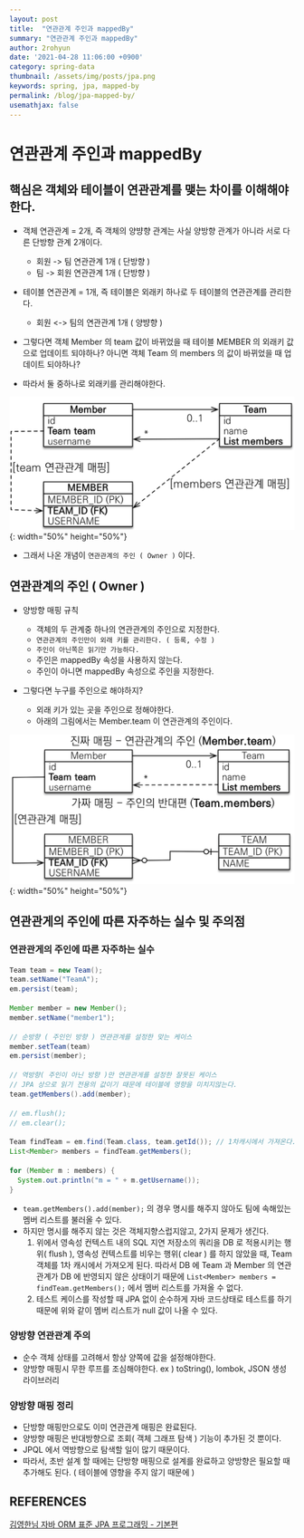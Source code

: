 ```yaml
---
layout: post
title:  "연관관계 주인과 mappedBy"
summary: "연관관계 주인과 mappedBy"
author: 2rohyun
date: '2021-04-28 11:06:00 +0900'
category: spring-data
thumbnail: /assets/img/posts/jpa.png
keywords: spring, jpa, mapped-by
permalink: /blog/jpa-mapped-by/
usemathjax: false
---
```


# 연관관계 주인과 mappedBy

## 핵심은 객체와 테이블이 연관관계를 맺는 차이를 이해해야한다.
- 객체 연관관계 = 2개, 즉 객체의 양뱡향 관계는 사실 양방향 관계가 아니라 서로 다른 단방향 관계 2개이다.
  - 회원 -> 팀 연관관계 1개 ( 단방향 )
  - 팀 -> 회원 연관관계 1개 ( 단방향 )

- 테이블 연관관계 = 1개, 즉 테이블은 외래키 하나로 두 테이블의 연관관계를 관리한다.
  - 회원 <-> 팀의 연관관계 1개 ( 양뱡향 )

- 그렇다면 객체 Member 의 team 값이 바뀌었을 때 테이블 MEMBER 의 외래키 값으로 업데이트 되야하나? 아니면 객체 Team 의 members 의 값이 바뀌었을 때 업데이트 되야하나? 
- 따라서 둘 중하나로 외래키를 관리해야한다.

![mappedby](/assets/img/posts/mappedby.png){: width="50%" height="50%"}

- 그래서 나온 개념이 `연관관계의 주인 ( Owner )` 이다.

## 연관관계의 주인 ( Owner )
- 양방향 매핑 규칙 
  - 객체의 두 관계중 하나의 연관관계의 주인으로 지정한다.
  - `연관관계의 주인만이 외래 키를 관리한다. ( 등록, 수정 )`
  - `주인이 아닌쪽은 읽기만 가능하다.`
  - 주인은 mappedBy 속성을 사용하지 않는다.
  - 주인이 아니면 mappedBy 속성으로 주인을 지정한다.

- 그렇다면 누구를 주인으로 해야하지?
  - 외래 키가 있는 곳을 주인으로 정해야한다.
  - 아래의 그림에서는 Member.team 이 연관관계의 주인이다.

![mappedbyowner](/assets/img/posts/mappedbyowner.png){: width="50%" height="50%"}

## 연관관게의 주인에 따른 자주하는 실수 및 주의점

### 연관관게의 주인에 따른 자주하는 실수

```java
Team team = new Team();
team.setName("TeamA");
em.persist(team);

Member member = new Member();
member.setName("member1");

// 순방향 ( 주인인 방향 ) 연관관계를 설정한 맞는 케이스
member.setTeam(team)
em.persist(member);

// 역방향( 주인이 아닌 방향 )만 연관관게를 설정한 잘못된 케이스
// JPA 상으로 읽기 전용의 값이기 때문에 테이블에 영향을 미치지않는다.
team.getMembers().add(member);

// em.flush();
// em.clear();

Team findTeam = em.find(Team.class, team.getId()); // 1차캐시에서 가져온다.
List<Member> members = findTeam.getMembers();

for (Member m : members) {
  System.out.println("m = " + m.getUsername());
}

```

- `team.getMembers().add(member);` 의 경우 명시를 해주지 않아도 팀에 속해있는 멤버 리스트를 불러올 수 있다.
- 하지만 명시를 해주지 않는 것은 객체지향스럽지않고, 2가지 문제가 생긴다.
  1. 위에서 영속성 컨텍스트 내의 SQL 지연 저장소의 쿼리을 DB 로 적용시키는 행위( flush ), 영속성 컨텍스트를 비우는 행위( clear ) 를 하지 않았을 때, Team 객체를 1차 캐시에서 가져오게 된다. 따라서 DB 에 Team 과 Member 의 연관관계가 DB 에 반영되지 않은 상태이기 때문에 `List<Member> members = findTeam.getMembers();` 에서 멤버 리스트를 가져올 수 없다.
  2. 테스트 케이스를 작성할 때 JPA 없이 순수하게 자바 코드상태로 테스트를 하기 때문에 위와 같이 멤버 리스트가 null 값이 나올 수 있다.

### 양방향 연관관계 주의 
 - 순수 객체 상태를 고려해서 항상 양쪽에 값을 설정해야한다.
 - 양방향 매핑시 무한 루프를 조심해야한다. ex ) toString(), lombok, JSON 생성 라이브러리

### 양방향 매핑 정리
 - 단방향 매핑만으로도 이미 연관관계 매핑은 완료된다.
 - 양방향 매핑은 반대방향으로 조회( 객체 그래프 탐색 ) 기능이 추가된 것 뿐이다.
 - JPQL 에서 역방향으로 탐색할 일이 많기 때문이다.
 - 따라서, 초반 설계 할 때에는 단방향 매핑으로 설계를 완료하고 양방향은 필요할 때 추가해도 된다. ( 테이블에 영향을 주지 않기 때문에  )

## REFERENCES
[김영한님 자바 ORM 표준 JPA 프로그래밍 - 기본편](https://www.inflearn.com/course/ORM-JPA-Basic)




